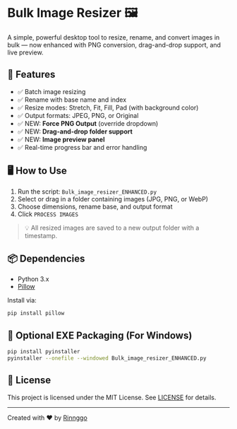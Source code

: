 # Bulk Image Resizer 🖼️

A simple, powerful desktop tool to resize, rename, and convert images in bulk — now enhanced with PNG conversion, drag-and-drop support, and live preview.

## 🔧 Features

- ✅ Batch image resizing
- ✅ Rename with base name and index
- ✅ Resize modes: Stretch, Fit, Fill, Pad (with background color)
- ✅ Output formats: JPEG, PNG, or Original
- ✅ NEW: **Force PNG Output** (override dropdown)
- ✅ NEW: **Drag-and-drop folder support**
- ✅ NEW: **Image preview panel**
- ✅ Real-time progress bar and error handling

## 🖥️ How to Use

1. Run the script: `Bulk_image_resizer_ENHANCED.py`
2. Select or drag in a folder containing images (JPG, PNG, or WebP)
3. Choose dimensions, rename base, and output format
4. Click `PROCESS IMAGES`

> 💡 All resized images are saved to a new output folder with a timestamp.

## 📦 Dependencies

- Python 3.x
- [Pillow](https://pypi.org/project/Pillow/)

Install via:
```bash
pip install pillow
```

## 📁 Optional EXE Packaging (For Windows)

```bash
pip install pyinstaller
pyinstaller --onefile --windowed Bulk_image_resizer_ENHANCED.py
```

## 📜 License

This project is licensed under the MIT License. See [LICENSE](LICENSE) for details.

---

Created with ❤️ by [Rinnggo](https://your-link-here)
